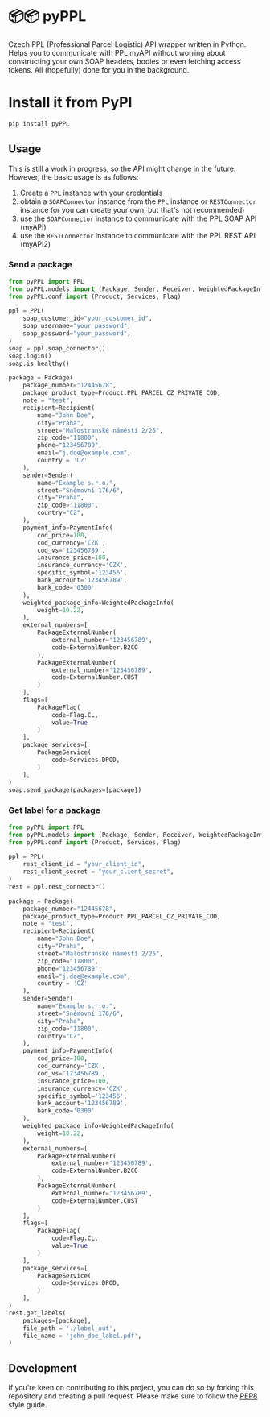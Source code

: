 # 📦📦 pyPPL 
Czech PPL (Professional Parcel Logistic) API wrapper written in Python. Helps you to communicate with PPL myAPI without worring about constructing your own SOAP headers, bodies or even fetching access tokens. All (hopefully) done for you in the background.

# Install it from PyPI
```bash
pip install pyPPL
```

## Usage
This is still a work in progress, so the API might change in the future. However, the basic usage is as follows:
1. Create a `PPL` instance with your credentials
2. obtain a `SOAPConnector` instance from the `PPL` instance or `RESTConnector` instance (or you can create your own, but that's not recommended)
3. use the `SOAPConnector` instance to communicate with the PPL SOAP API (myAPI)
4. use the `RESTConnector` instance to communicate with the PPL REST API (myAPI2)

### Send a package
```python
from pyPPL import PPL
from pyPPL.models import (Package, Sender, Receiver, WeightedPackageInfo, PaymentInfo, PackageExternalNumber, PackageFlag, PackageService)
from pyPPL.conf import (Product, Services, Flag)

ppl = PPL(
    soap_customer_id="your_customer_id",
    soap_username="your_password",
    soap_password="your_password",
)
soap = ppl.soap_connector()
soap.login()
soap.is_healthy()

package = Package(
    package_number="12445678",
    package_product_type=Product.PPL_PARCEL_CZ_PRIVATE_COD,
    note = "test",
    recipient=Recipient(
        name="John Doe",
        city="Praha",
        street="Malostranské náměstí 2/25",
        zip_code="11800",
        phone="123456789",
        email="j.doe@example.com",
        country = 'CZ'
    ),
    sender=Sender(
        name="Example s.r.o.",
        street="Sněmovní 176/6",
        city="Praha",
        zip_code="11800",
        country="CZ",
    ),
    payment_info=PaymentInfo(
        cod_price=100,
        cod_currency='CZK',
        cod_vs='123456789',
        insurance_price=100,
        insurance_currency='CZK',
        specific_symbol='123456',
        bank_account='123456789',
        bank_code='0300'
    ),
    weighted_package_info=WeightedPackageInfo(
        weight=10.22,
    ),
    external_numbers=[
        PackageExternalNumber(
            external_number='123456789',
            code=ExternalNumber.B2CO
        ),
        PackageExternalNumber(
            external_number='123456789',
            code=ExternalNumber.CUST
        )
    ],
    flags=[
        PackageFlag(
            code=Flag.CL,
            value=True
        )
    ],
    package_services=[
        PackageService(
            code=Services.DPOD,
        )
    ],
)
soap.send_package(packages=[package])
```

### Get label for a package
```python
from pyPPL import PPL
from pyPPL.models import (Package, Sender, Receiver, WeightedPackageInfo, PaymentInfo, PackageExternalNumber, PackageFlag, PackageService)
from pyPPL.conf import (Product, Services, Flag)

ppl = PPL(
    rest_client_id = "your_client_id",
    rest_client_secret = "your_client_secret",
)
rest = ppl.rest_connector()

package = Package(
    package_number="12445678",
    package_product_type=Product.PPL_PARCEL_CZ_PRIVATE_COD,
    note = "test",
    recipient=Recipient(
        name="John Doe",
        city="Praha",
        street="Malostranské náměstí 2/25",
        zip_code="11800",
        phone="123456789",
        email="j.doe@example.com",
        country = 'CZ'
    ),
    sender=Sender(
        name="Example s.r.o.",
        street="Sněmovní 176/6",
        city="Praha",
        zip_code="11800",
        country="CZ",
    ),
    payment_info=PaymentInfo(
        cod_price=100,
        cod_currency='CZK',
        cod_vs='123456789',
        insurance_price=100,
        insurance_currency='CZK',
        specific_symbol='123456',
        bank_account='123456789',
        bank_code='0300'
    ),
    weighted_package_info=WeightedPackageInfo(
        weight=10.22,
    ),
    external_numbers=[
        PackageExternalNumber(
            external_number='123456789',
            code=ExternalNumber.B2CO
        ),
        PackageExternalNumber(
            external_number='123456789',
            code=ExternalNumber.CUST
        )
    ],
    flags=[
        PackageFlag(
            code=Flag.CL,
            value=True
        )
    ],
    package_services=[
        PackageService(
            code=Services.DPOD,
        )
    ],
)
rest.get_labels(
    packages=[package],
    file_path = './label_out',
    file_name = 'john_doe_label.pdf',
)
```


## Development
If you're keen on contributing to this project, you can do so by forking this repository and creating a pull request. Please make sure to follow the [PEP8](https://www.python.org/dev/peps/pep-0008/) style guide.